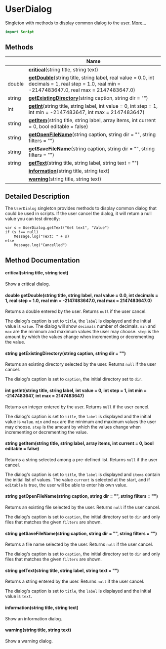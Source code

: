 # UserDialog

Singleton with methods to display common dialog to the user. [More...](#detailed-description)

```qml
import Script
```

## Methods

| | Name |
|-|-|
||**[critical](#critical)**(string title, string text)|
|double |**[getDouble](#getDouble)**(string title, string label, real value = 0.0, int decimals = 1, real step = 1.0, real min = -2147483647.0, real max = 2147483647.0)|
|string |**[getExistingDirectory](#getExistingDirectory)**(string caption, string dir = "")|
|int |**[getInt](#getInt)**(string title, string label, int value = 0, int step = 1, int min = -2147483647, int max = 2147483647)|
|string |**[getItem](#getItem)**(string title, string label, array<string> items, int current = 0, bool editable = false)|
|string |**[getOpenFileName](#getOpenFileName)**(string caption, string dir = "", string filters = "")|
|string |**[getSaveFileName](#getSaveFileName)**(string caption, string dir = "", string filters = "")|
|string |**[getText](#getText)**(string title, string label, string text = "")|
||**[information](#information)**(string title, string text)|
||**[warning](#warning)**(string title, string text)|

## Detailed Description

The `UserDialog` singleton provides methods to display common dialog that could be used in
scripts. If the user cancel the dialog, it will return a null value you can test directly:

````
var s = UserDialog.getText("Get text", "Value")
if (s !== null)
    Message.log("Text: " + s)
else
    Message.log("Cancelled")
````

## Method Documentation

#### <a name="critical"></a>**critical**(string title, string text)

Show a critical dialog.

#### <a name="getDouble"></a>double **getDouble**(string title, string label, real value = 0.0, int decimals = 1, real step = 1.0, real min = -2147483647.0, real max = 2147483647.0)

Returns a double entered by the user. Returns `null` if the user cancel.

The dialog's caption is set to `title`, the `label` is displayed and the initial value is
`value`. The dialog will show `decimals` number of decimals.
`min` and `max` are the minimum and maximum values the user may choose.
`step` is the amount by which the values change when incrementing or decrementing the value.

#### <a name="getExistingDirectory"></a>string **getExistingDirectory**(string caption, string dir = "")

Returns an existing directory selected by the user. Returns `null` if the user cancel.

The dialog's caption is set to `caption`, the initial directory set to `dir`.

#### <a name="getInt"></a>int **getInt**(string title, string label, int value = 0, int step = 1, int min = -2147483647, int max = 2147483647)

Returns an integer entered by the user. Returns `null` if the user cancel.

The dialog's caption is set to `title`, the `label` is displayed and the initial value is
`value`. `min` and `max` are the minimum and maximum values the user may choose.
`step` is the amount by which the values change when incrementing or decrementing the value.

#### <a name="getItem"></a>string **getItem**(string title, string label, array<string> items, int current = 0, bool editable = false)

Returns a string selected among a pre-defined list. Returns `null` if the user cancel.

The dialog's caption is set to `title`, the `label` is displayed and `items` contain the
initial list of values. The value `current` is selected at the start, and if `editable` is
true, the user will be able to enter his own value.

#### <a name="getOpenFileName"></a>string **getOpenFileName**(string caption, string dir = "", string filters = "")

Returns an existing file selected by the user. Returns `null` if the user cancel.

The dialog's caption is set to `caption`, the initial directory set to `dir` and only files
that matches the given `filters` are shown.

#### <a name="getSaveFileName"></a>string **getSaveFileName**(string caption, string dir = "", string filters = "")

Returns a file name selected by the user. Returns `null` if the user cancel.

The dialog's caption is set to `caption`, the initial directory set to `dir` and only files
that matches the given `filters` are shown.

#### <a name="getText"></a>string **getText**(string title, string label, string text = "")

Returns a string entered by the user. Returns `null` if the user cancel.

The dialog's caption is set to `title`, the `label` is displayed and the initial value is
`text`.

#### <a name="information"></a>**information**(string title, string text)

Show an information dialog.

#### <a name="warning"></a>**warning**(string title, string text)

Show a warning dialog.
